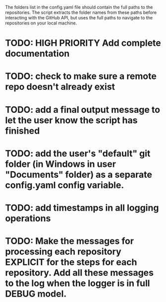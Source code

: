 

The folders list in the config.yaml file should contain the full paths to the repositories. 
The script extracts the folder names from these paths before interacting with the GitHub API, but uses the full paths to navigate to the repositories on your local machine.

# TODO: HIGH PRIORITY Add complete documentation
# TODO: check to make sure a remote repo doesn't already exist
# TODO: add a final output message to let the user know the script has finished
# TODO: add the user's "default" git folder (in Windows in user "Documents" folder) as a separate config.yaml config variable.
# TODO: add timestamps in all logging operations
# TODO: Make the messages for processing each repository EXPLICIT for the steps for each repository.   Add all these messages to the log when the logger is in full DEBUG model. 
